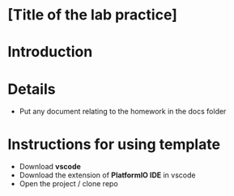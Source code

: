 # [Title of the lab practice]

# Introduction

# Details

- Put any document relating to the homework in the docs folder

# Instructions for using template

- Download **vscode**
- Download the extension of **PlatformIO IDE** in vscode
- Open the project / clone repo


